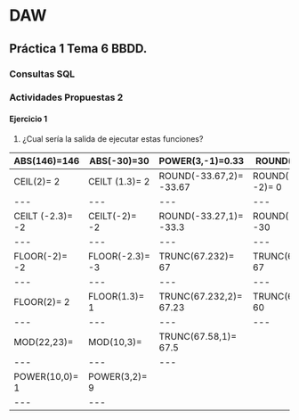 # DAW

## Práctica 1 Tema 6 BBDD.

### Consultas SQL
### Actividades Propuestas 2
#### Ejercicio 1
1. ¿Cual sería la salida de ejecutar estas funciones?

| ABS(146)=146 | ABS(-30)=30 | POWER(3,-1)=0.33 | ROUND(33.67)= 34 |
| --- | --- | --- | --- |
| CEIL(2)= 2 | CEILT (1.3)= 2 | ROUND(-33.67,2)= -33.67 | ROUND(-33.67, -2)= 0 |
| --- | --- | --- | --- |
| CEILT (-2.3)= -2 | CEILT(-2)= -2 | ROUND(-33.27,1)= -33.3 | ROUND(-33.27,-1)= -30 |
| --- | --- | --- | --- |
| FLOOR(-2)= -2 | FLOOR(-2.3)= -3 | TRUNC(67.232)= 67 | TRUNC(67.232,-2)= 67 |
| --- | --- | --- | --- |
| FLOOR(2)= 2 | FLOOR(1.3)= 1 | TRUNC(67.232,2)= 67.23 | TRUNC(67.58,-1)= 60 |
| --- | --- | --- | --- |
| MOD(22,23)= | MOD(10,3)= | TRUNC(67.58,1)= 67.5 |
| --- | --- | --- |
| POWER(10,0)= 1 | POWER(3,2)= 9   |
| --- | --- |
